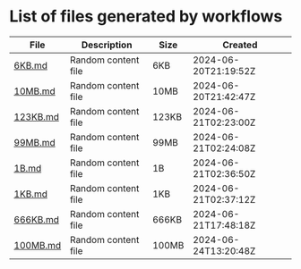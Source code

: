 # List of files generated by workflows

| File | Description | Size | Created |
| --- | --- | --- | --- |
| [6KB.md](files/6KB.md) | Random content file | 6KB | 2024-06-20T21:19:52Z |
| [10MB.md](files/10MB.md) | Random content file | 10MB | 2024-06-20T21:42:47Z |
| [123KB.md](files/123KB.md) | Random content file | 123KB | 2024-06-21T02:23:00Z |
| [99MB.md](files/99MB.md) | Random content file | 99MB | 2024-06-21T02:24:08Z |
| [1B.md](files/1B.md) | Random content file | 1B | 2024-06-21T02:36:50Z |
| [1KB.md](files/1KB.md) | Random content file | 1KB | 2024-06-21T02:37:12Z |
| [666KB.md](files/666KB.md) | Random content file | 666KB | 2024-06-21T17:48:18Z |
| [100MB.md](files/100MB.md) | Random content file | 100MB | 2024-06-24T13:20:48Z |
